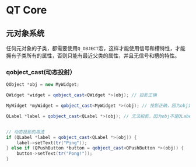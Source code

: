 # QT Core
## 元对象系统
任何元对象的子类，都需要使用``Q_OBJECT``宏，这样才能使用信号和槽特性，才能拥有子类所有的属性，否则只能有最近父类的属性，并且无信号和槽的特性。

### qobject_cast(动态投射）
```c++
QObject *obj = new MyWidget;

QWidget *widget = qobject_cast<QWidget *>(obj); // 投影正确

MyWidget *myWidget = qobject_cast<MyWidget *>(obj); // 投影正确，因为obj实际就是MyWidget指针

QLabel *label = qobject_cast<QLabel *>(obj); // 无法投影，因为obj不是QLabel，所以返回nullptr = 0


// 动态投影的用法
if (QLabel *label = qobject_cast<QLabel *>(obj)) {
    label->setText(tr("Ping"));
} else if (QPushButton *button = qobject_cast<QPushButton *>(obj)) {
    button->setText(tr("Pong!"));
}

```

## 